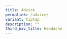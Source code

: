 ```yaml
---
title: Advice
permalink: /advice/
variant: tiptap
description: ""
third_nav_title: Headache
---
```

<p></p>